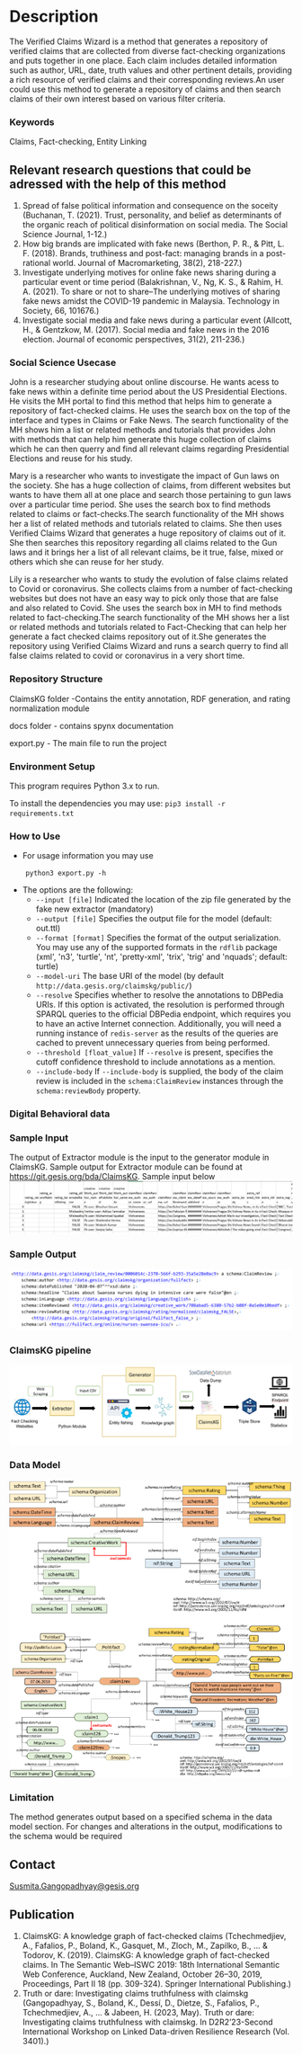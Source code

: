 # Description
The Verified Claims Wizard is a method that generates a repository of verified claims that are collected from diverse fact-checking organizations and puts together in one place.  Each claim includes detailed information such as author, URL, date, truth values and other pertinent details, providing a rich resource of verified claims and their corresponding reviews.An user could use this method to generate a repository of claims and then search claims of their own interest based on various filter criteria.  

### Keywords
Claims, Fact-checking, Entity Linking

## Relevant research questions that could be adressed with the help of this method 

1. Spread of false political information and consequence on the soceity (Buchanan, T. (2021). Trust, personality, and belief as determinants of the organic reach of political disinformation on social media. The Social Science Journal, 1-12.)
2. How big brands are implicated with fake news (Berthon, P. R., & Pitt, L. F. (2018). Brands, truthiness and post-fact: managing brands in a post-rational world. Journal of Macromarketing, 38(2), 218-227.)
3. Investigate underlying motives for online fake news sharing during a particular event or time period (Balakrishnan, V., Ng, K. S., & Rahim, H. A. (2021). To share or not to share–The underlying motives of sharing fake news amidst the COVID-19 pandemic in Malaysia. Technology in Society, 66, 101676.)
4. Investigate social media and fake news during a particular event (Allcott, H., & Gentzkow, M. (2017). Social media and fake news in the 2016 election. Journal of economic perspectives, 31(2), 211-236.)

### Social Science Usecase

John is a researcher studying about online discourse. He wants acess to fake news within a definite time period about the US Presidential Elections. He visits the MH portal to find this method that helps him to generate a repository of fact-checked claims. He uses the search box on the top of the interface and types in Claims or Fake News. The search functionality of the MH shows him a list or related methods and tutorials that provides John with methods that can help him generate this huge collection of claims which he can then querry and find all relevant claims regarding Presidential Elections and reuse for his study.

Mary is a researcher who wants to investigate the impact of Gun laws on the society. She has a huge collection of claims, from different websites but wants to have them all at one place and search those pertaining to gun laws over a particular time period. She uses the search box to find methods related to claims or fact-checks.The search functionality of the MH shows her a list of related methods and tutorials related to claims. She then uses Verified Claims Wizard that generates a huge repository of claims out of it. She then searches this repository regarding all claims related to the Gun laws and it brings her a list of all relevant claims, be it true, false, mixed or others which she can reuse for her study.


Lily is a researcher who wants to study the evolution of false claims related to Covid or coronavirus. She collects claims from a number of fact-checking websites but does not have an easy way to pick only those that are false and also related to Covid. She uses the search box in MH to find methods related to fact-checking.The search functionality of the MH shows her a list or related methods and tutorials related to Fact-Checking that can help her generate a fact checked claims repository out of it.She generates the repository using Verified Claims Wizard and runs a search querry to find all false claims related to covid or coronavirus in a very short time. 


### Repository Structure

ClaimsKG folder -Contains the entity annotation, RDF generation, and rating normalization module


docs folder - contains spynx documentation


export.py - The main file to run the project

### Environment Setup
This program requires Python 3.x to run.


To install the dependencies you may use: `pip3 install -r requirements.txt`
  

### How to Use
- For usage information you may use 
```shell
    python3 export.py -h
```
* The options are the following: 
  * `--input [file]` Indicated the location of the zip file generated by the fake new extractor (mandatory)
  * `--output [file]` Specifies the output file for the model (default: out.ttl)
  * `--format [format]` Specifies the format of the output serialization. You may use any of the supported formats in the `rdflib` package (xml', 'n3', 'turtle', 'nt', 'pretty-xml', 'trix', 'trig' and 'nquads'; default: turtle)
  * `--model-uri` The base URI of the model (by default `http://data.gesis.org/claimskg/public/`) 
  * `--resolve` Specifies whether to resolve the annotations to DBPedia URIs. If this option is activated, the resolution is performed through SPARQL queries to the official DBPedia endpoint, which requires you to have an active Internet connection. Additionally, you will need a running instance of `redis-server` as the results of the queries are cached to prevent unnecessary queries from being performed. 
  * `--threshold [float_value]` If `--resolve` is present, specifies the cutoff confidence threshold to include annotations as a mention. 
  * `--include-body` If `--include-body` is supplied, the body of the claim review is included in the `schema:ClaimReview` instances through the `schema:reviewBody` property.



### Digital Behavioral data

### Sample Input 
The output of Extractor module is the input to the generator module in ClaimsKG.
Sample output for Extractor module can be found at https://git.gesis.org/bda/ClaimsKG. Sample input below
![](input_sample.PNG)
### Sample Output
![](output_sample.PNG)

### ClaimsKG pipeline

![ClaimsKG pipeline](claimskg_pipeline.PNG)

### Data Model

![](model.png)

### Limitation
The method generates output based on a specified schema in the data model section. For changes and alterations in the output, modifications to the schema would be required


## Contact
Susmita.Gangopadhyay@gesis.org

## Publication 
1. ClaimsKG: A knowledge graph of fact-checked claims (Tchechmedjiev, A., Fafalios, P., Boland, K., Gasquet, M., Zloch, M., Zapilko, B., ... & Todorov, K. (2019). ClaimsKG: A knowledge graph of fact-checked claims. In The Semantic Web–ISWC 2019: 18th International Semantic Web Conference, Auckland, New Zealand, October 26–30, 2019, Proceedings, Part II 18 (pp. 309-324). Springer International Publishing.)
2. Truth or dare: Investigating claims truthfulness with claimskg (Gangopadhyay, S., Boland, K., Dessí, D., Dietze, S., Fafalios, P., Tchechmedjiev, A., ... & Jabeen, H. (2023, May). Truth or dare: Investigating claims truthfulness with claimskg. In D2R2’23-Second International Workshop on Linked Data-driven Resilience Research (Vol. 3401).)
  
  
 
 
 
